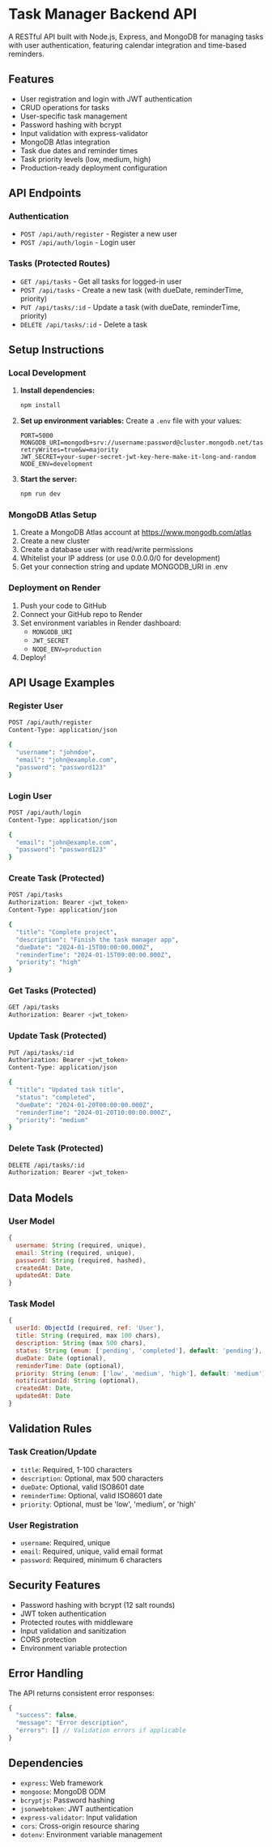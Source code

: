 # Task Manager Backend API

A RESTful API built with Node.js, Express, and MongoDB for managing tasks with user authentication, featuring calendar integration and time-based reminders.

## Features

- User registration and login with JWT authentication
- CRUD operations for tasks
- User-specific task management
- Password hashing with bcrypt
- Input validation with express-validator
- MongoDB Atlas integration
- Task due dates and reminder times
- Task priority levels (low, medium, high)
- Production-ready deployment configuration

## API Endpoints

### Authentication
- `POST /api/auth/register` - Register a new user
- `POST /api/auth/login` - Login user

### Tasks (Protected Routes)
- `GET /api/tasks` - Get all tasks for logged-in user
- `POST /api/tasks` - Create a new task (with dueDate, reminderTime, priority)
- `PUT /api/tasks/:id` - Update a task (with dueDate, reminderTime, priority)
- `DELETE /api/tasks/:id` - Delete a task

## Setup Instructions

### Local Development

1. **Install dependencies:**
   ```bash
   npm install
   ```

2. **Set up environment variables:**
   Create a `.env` file with your values:
   ```env
   PORT=5000
   MONGODB_URI=mongodb+srv://username:password@cluster.mongodb.net/taskmanager?retryWrites=true&w=majority
   JWT_SECRET=your-super-secret-jwt-key-here-make-it-long-and-random
   NODE_ENV=development
   ```

3. **Start the server:**
   ```bash
   npm run dev
   ```

### MongoDB Atlas Setup

1. Create a MongoDB Atlas account at https://www.mongodb.com/atlas
2. Create a new cluster
3. Create a database user with read/write permissions
4. Whitelist your IP address (or use 0.0.0.0/0 for development)
5. Get your connection string and update MONGODB_URI in .env

### Deployment on Render

1. Push your code to GitHub
2. Connect your GitHub repo to Render
3. Set environment variables in Render dashboard:
   - `MONGODB_URI`
   - `JWT_SECRET`
   - `NODE_ENV=production`
4. Deploy!

## API Usage Examples

### Register User
```bash
POST /api/auth/register
Content-Type: application/json

{
  "username": "johndoe",
  "email": "john@example.com",
  "password": "password123"
}
```

### Login User
```bash
POST /api/auth/login
Content-Type: application/json

{
  "email": "john@example.com",
  "password": "password123"
}
```

### Create Task (Protected)
```bash
POST /api/tasks
Authorization: Bearer <jwt_token>
Content-Type: application/json

{
  "title": "Complete project",
  "description": "Finish the task manager app",
  "dueDate": "2024-01-15T00:00:00.000Z",
  "reminderTime": "2024-01-15T09:00:00.000Z",
  "priority": "high"
}
```

### Get Tasks (Protected)
```bash
GET /api/tasks
Authorization: Bearer <jwt_token>
```

### Update Task (Protected)
```bash
PUT /api/tasks/:id
Authorization: Bearer <jwt_token>
Content-Type: application/json

{
  "title": "Updated task title",
  "status": "completed",
  "dueDate": "2024-01-20T00:00:00.000Z",
  "reminderTime": "2024-01-20T10:00:00.000Z",
  "priority": "medium"
}
```

### Delete Task (Protected)
```bash
DELETE /api/tasks/:id
Authorization: Bearer <jwt_token>
```

## Data Models

### User Model
```javascript
{
  username: String (required, unique),
  email: String (required, unique),
  password: String (required, hashed),
  createdAt: Date,
  updatedAt: Date
}
```

### Task Model
```javascript
{
  userId: ObjectId (required, ref: 'User'),
  title: String (required, max 100 chars),
  description: String (max 500 chars),
  status: String (enum: ['pending', 'completed'], default: 'pending'),
  dueDate: Date (optional),
  reminderTime: Date (optional),
  priority: String (enum: ['low', 'medium', 'high'], default: 'medium'),
  notificationId: String (optional),
  createdAt: Date,
  updatedAt: Date
}
```

## Validation Rules

### Task Creation/Update
- `title`: Required, 1-100 characters
- `description`: Optional, max 500 characters
- `dueDate`: Optional, valid ISO8601 date
- `reminderTime`: Optional, valid ISO8601 date
- `priority`: Optional, must be 'low', 'medium', or 'high'

### User Registration
- `username`: Required, unique
- `email`: Required, unique, valid email format
- `password`: Required, minimum 6 characters

## Security Features

- Password hashing with bcrypt (12 salt rounds)
- JWT token authentication
- Protected routes with middleware
- Input validation and sanitization
- CORS protection
- Environment variable protection

## Error Handling

The API returns consistent error responses:

```javascript
{
  "success": false,
  "message": "Error description",
  "errors": [] // Validation errors if applicable
}
```

## Dependencies

- `express`: Web framework
- `mongoose`: MongoDB ODM
- `bcryptjs`: Password hashing
- `jsonwebtoken`: JWT authentication
- `express-validator`: Input validation
- `cors`: Cross-origin resource sharing
- `dotenv`: Environment variable management
